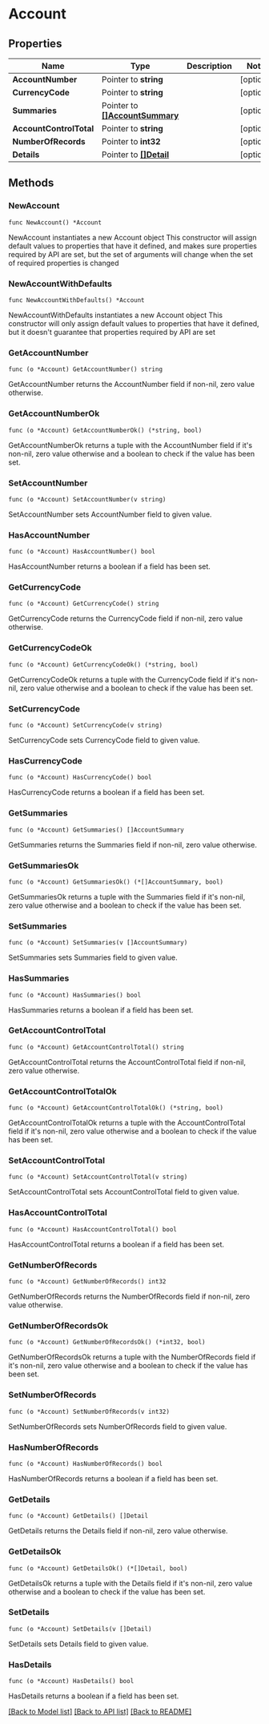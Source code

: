 # Account

## Properties

Name | Type | Description | Notes
------------ | ------------- | ------------- | -------------
**AccountNumber** | Pointer to **string** |  | [optional] 
**CurrencyCode** | Pointer to **string** |  | [optional] 
**Summaries** | Pointer to [**[]AccountSummary**](AccountSummary.md) |  | [optional] 
**AccountControlTotal** | Pointer to **string** |  | [optional] 
**NumberOfRecords** | Pointer to **int32** |  | [optional] 
**Details** | Pointer to [**[]Detail**](Detail.md) |  | [optional] 

## Methods

### NewAccount

`func NewAccount() *Account`

NewAccount instantiates a new Account object
This constructor will assign default values to properties that have it defined,
and makes sure properties required by API are set, but the set of arguments
will change when the set of required properties is changed

### NewAccountWithDefaults

`func NewAccountWithDefaults() *Account`

NewAccountWithDefaults instantiates a new Account object
This constructor will only assign default values to properties that have it defined,
but it doesn't guarantee that properties required by API are set

### GetAccountNumber

`func (o *Account) GetAccountNumber() string`

GetAccountNumber returns the AccountNumber field if non-nil, zero value otherwise.

### GetAccountNumberOk

`func (o *Account) GetAccountNumberOk() (*string, bool)`

GetAccountNumberOk returns a tuple with the AccountNumber field if it's non-nil, zero value otherwise
and a boolean to check if the value has been set.

### SetAccountNumber

`func (o *Account) SetAccountNumber(v string)`

SetAccountNumber sets AccountNumber field to given value.

### HasAccountNumber

`func (o *Account) HasAccountNumber() bool`

HasAccountNumber returns a boolean if a field has been set.

### GetCurrencyCode

`func (o *Account) GetCurrencyCode() string`

GetCurrencyCode returns the CurrencyCode field if non-nil, zero value otherwise.

### GetCurrencyCodeOk

`func (o *Account) GetCurrencyCodeOk() (*string, bool)`

GetCurrencyCodeOk returns a tuple with the CurrencyCode field if it's non-nil, zero value otherwise
and a boolean to check if the value has been set.

### SetCurrencyCode

`func (o *Account) SetCurrencyCode(v string)`

SetCurrencyCode sets CurrencyCode field to given value.

### HasCurrencyCode

`func (o *Account) HasCurrencyCode() bool`

HasCurrencyCode returns a boolean if a field has been set.

### GetSummaries

`func (o *Account) GetSummaries() []AccountSummary`

GetSummaries returns the Summaries field if non-nil, zero value otherwise.

### GetSummariesOk

`func (o *Account) GetSummariesOk() (*[]AccountSummary, bool)`

GetSummariesOk returns a tuple with the Summaries field if it's non-nil, zero value otherwise
and a boolean to check if the value has been set.

### SetSummaries

`func (o *Account) SetSummaries(v []AccountSummary)`

SetSummaries sets Summaries field to given value.

### HasSummaries

`func (o *Account) HasSummaries() bool`

HasSummaries returns a boolean if a field has been set.

### GetAccountControlTotal

`func (o *Account) GetAccountControlTotal() string`

GetAccountControlTotal returns the AccountControlTotal field if non-nil, zero value otherwise.

### GetAccountControlTotalOk

`func (o *Account) GetAccountControlTotalOk() (*string, bool)`

GetAccountControlTotalOk returns a tuple with the AccountControlTotal field if it's non-nil, zero value otherwise
and a boolean to check if the value has been set.

### SetAccountControlTotal

`func (o *Account) SetAccountControlTotal(v string)`

SetAccountControlTotal sets AccountControlTotal field to given value.

### HasAccountControlTotal

`func (o *Account) HasAccountControlTotal() bool`

HasAccountControlTotal returns a boolean if a field has been set.

### GetNumberOfRecords

`func (o *Account) GetNumberOfRecords() int32`

GetNumberOfRecords returns the NumberOfRecords field if non-nil, zero value otherwise.

### GetNumberOfRecordsOk

`func (o *Account) GetNumberOfRecordsOk() (*int32, bool)`

GetNumberOfRecordsOk returns a tuple with the NumberOfRecords field if it's non-nil, zero value otherwise
and a boolean to check if the value has been set.

### SetNumberOfRecords

`func (o *Account) SetNumberOfRecords(v int32)`

SetNumberOfRecords sets NumberOfRecords field to given value.

### HasNumberOfRecords

`func (o *Account) HasNumberOfRecords() bool`

HasNumberOfRecords returns a boolean if a field has been set.

### GetDetails

`func (o *Account) GetDetails() []Detail`

GetDetails returns the Details field if non-nil, zero value otherwise.

### GetDetailsOk

`func (o *Account) GetDetailsOk() (*[]Detail, bool)`

GetDetailsOk returns a tuple with the Details field if it's non-nil, zero value otherwise
and a boolean to check if the value has been set.

### SetDetails

`func (o *Account) SetDetails(v []Detail)`

SetDetails sets Details field to given value.

### HasDetails

`func (o *Account) HasDetails() bool`

HasDetails returns a boolean if a field has been set.


[[Back to Model list]](../README.md#documentation-for-models) [[Back to API list]](../README.md#documentation-for-api-endpoints) [[Back to README]](../README.md)


